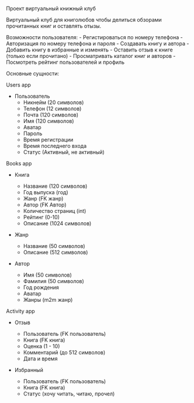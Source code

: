 Проект виртуальный книжный клуб

Виртуальный клуб для книголюбов чтобы делиться обзорами прочитанных книг и оставлять отызы.

Возможности пользователя:
    - Регистироваться по номеру телефона
    - Авторизация по номеру телефона и пароля
    - Создавать книгу и автора
    - Добавить книгу в избранные и изменять
    - Оставить отзыв к книге (только если прочитано)
    - Просматривать каталог книг и авторов
    - Посмотреть рейтинг пользователей и профиль

Основные сущности:

Users app
- Пользователь
    - Никнейм (20 символов)
    - Телефон (12 символов)
    - Почта (120 символов)
    - Имя (120 символов)
    - Аватар
    - Пароль
    - Время регистрации
    - Время последнего входа
    - Статус (Активный, не активный)

Books app
- Книга
    - Название (120 символов)
    - Год выпуска (год)
    - Жанр (FK жанр)
    - Автор (FK Автор)
    - Количество страниц (int)
    - Рейтинг (0-10)
    - Описание (1024 символов)

- Жанр
    - Название (50 символов)
    - Описание (512 символов)

- Автор
    - Имя (50 символов)
    - Фамилия (50 символов)
    - Год рождения
    - Аватар
    - Жанры (m2m жанр)


Activity app
- Отзыв
    - Пользователь (FK пользователь)
    - Книга (FK книга)
    - Оценка (1 - 10)
    - Комментарий (до 512 символов)
    - Дата и время

- Избранный
    - Пользователь (FK пользователь)
    - Книга (FK книга)
    - Статус (хочу читать, читаю, прочел)
